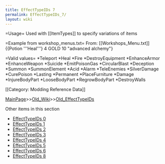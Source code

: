 ```yaml
---
title: EffectTypeIDs 7
permalink: EffectTypeIDs_7/
layout: wiki
---
```

=Usage=
Used with [[ItemTypes]] to specify variations of items

=Example from workshop_menus.txt=
From: [[Workshops_Menu.txt]]
 {{Potion '''Heal'''} 4 GOLD 10 &quot;advanced alchemy&quot;}

=Valid values=
*Teleport
*Heal
*Fire
*DestroyEquipment
*EnhanceArmor
*EnhanceWeapon
*Suicide
*EmitPoisonGas
*CircularBlast
*Deception
*Summon
*SummonElement
*Acid
*Alarm
*TeleEnemies
*SilverDamage
*CurePoison
*Lasting
*Permanent
*PlaceFurniture
*Damage
*InjureBodyPart
*LooseBodyPart
*RegrowBodyPart
*DestroyWalls

[[Category: Modding Reference Data]]

[MainPage](/keeperrl_wiki/ "wikilink")>>[Old_Wiki](/keeperrl_wiki/Old_Wiki "wikilink")>>[Old_EffectTypeIDs](/keeperrl_wiki/Old_EffectTypeIDs "wikilink")

Other items in this section
-    [EffectTypeIDs 0](/keeperrl_wiki/EffectTypeIDs_0 "wikilink")
-    [EffectTypeIDs 1](/keeperrl_wiki/EffectTypeIDs_1 "wikilink")
-    [EffectTypeIDs 2](/keeperrl_wiki/EffectTypeIDs_2 "wikilink")
-    [EffectTypeIDs 3](/keeperrl_wiki/EffectTypeIDs_3 "wikilink")
-    [EffectTypeIDs 4](/keeperrl_wiki/EffectTypeIDs_4 "wikilink")
-    [EffectTypeIDs 5](/keeperrl_wiki/EffectTypeIDs_5 "wikilink")
-    [EffectTypeIDs 6](/keeperrl_wiki/EffectTypeIDs_6 "wikilink")
-    [EffectTypeIDs 8](/keeperrl_wiki/EffectTypeIDs_8 "wikilink")
